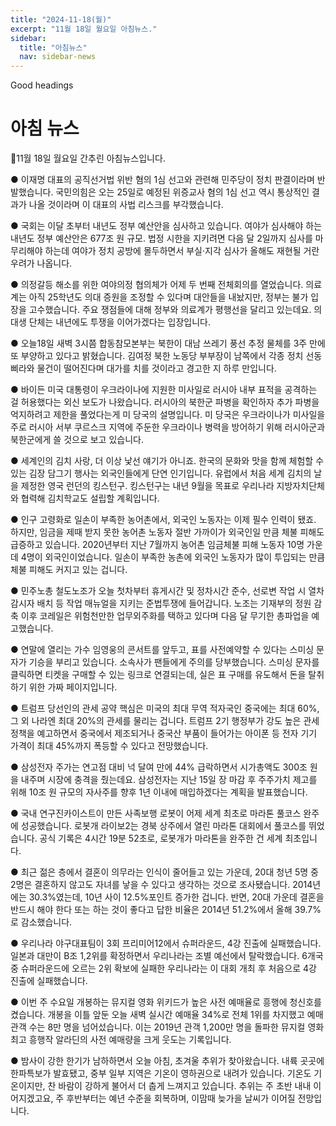 ```yaml
---
title: "2024-11-18(월)"
excerpt: "11월 18일 월요일 아침뉴스."
sidebar:
  title: "아침뉴스"
  nav: sidebar-news
---
```


Good headings

# 아침 뉴스
🔮11월 18일 월요일 간추린 아침뉴스입니다. 

● 이재명 대표의 공직선거법 위반 혐의 1심 선고와 관련해 민주당이 정치 판결이라며 반발했습니다. 국민의힘은 오는 25일로 예정된 위증교사 혐의 1심 선고 역시 통상적인 결과가 나올 것이라며 이 대표의 사법 리스크를 부각했습니다. 

● 국회는 이달 초부터 내년도 정부 예산안을 심사하고 있습니다. 여야가 심사해야 하는 내년도 정부 예산안은 677조 원 규모. 법정 시한을 지키려면 다음 달 2일까지 심사를 마무리해야 하는데 여야가 정치 공방에 몰두하면서 부실·지각 심사가 올해도 재현될 거란 우려가 나옵니다. 

● 의정갈등 해소를 위한 여야의정 협의체가 어제 두 번째 전체회의를 열었습니다. 의료계는 아직 25학년도 의대 증원을 조정할 수 있다며 대안들을 내놨지만, 정부는 불가 입장을 고수했습니다. 주요 쟁점들에 대해 정부와 의료계가 평행선을 달리고 있는데요. 의대생 단체는 내년에도 투쟁을 이어가겠다는 입장입니다. 

● 오늘18일 새벽 3시쯤 합동참모본부는 북한이 대남 쓰레기 풍선 추정 물체를 3주 만에 또 부양하고 있다고 밝혔습니다. 김여정 북한 노동당 부부장이 남쪽에서 각종 정치 선동 삐라와 물건이 떨어진다며 대가를 치를 것이라고 경고한 지 하루 만입니다. 

● 바이든 미국 대통령이 우크라이나에 지원한 미사일로 러시아 내부 표적을 공격하는 걸 허용했다는 외신 보도가 나왔습니다. 러시아의 북한군 파병을 확인하자 추가 파병을 억지하려고 제한을 풀었다는게 미 당국의 설명입니다. 미 당국은 우크라이나가 미사일을 주로 러시아 서부 쿠르스크 지역에 주둔한 우크라이나 병력을 방어하기 위해 러시아군과 북한군에게 쓸 것으로 보고 있습니다. 

● 세계인의 김치 사랑, 더 이상 낯선 얘기가 아니죠. 한국의 문화와 맛을 함께 체험할 수 있는 김장 담그기 행사는 외국인들에게 단연 인기입니다. 유럽에서 처음 세계 김치의 날을 제정한 영국 런던의 킹스턴구. 킹스턴구는 내년 9월을 목표로 우리나라 지방자치단체와 협력해 김치학교도 설립할 계획입니다. 

● 인구 고령화로 일손이 부족한 농어촌에서, 외국인 노동자는 이제 필수 인력이 됐죠. 하지만, 임금을 제때 받지 못한 농어촌 노동자 절반 가까이가 외국인일 만큼 체불 피해도 급증하고 있습니다. 2020년부터 지난 7월까지 농어촌 임금체불 피해 노동자 10명 가운데 4명이 외국인이었습니다. 일손이 부족한 농촌에 외국인 노동자가 많이 투입되는 만큼 체불 피해도 커지고 있는 겁니다. 

● 민주노총 철도노조가 오늘 첫차부터 휴게시간 및 정차시간 준수, 선로변 작업 시 열차 감시자 배치 등 작업 매뉴얼을 지키는 준법투쟁에 들어갑니다. 노조는 기재부의 정원 감축 이후 코레일은 위험천만한 업무외주화를 택하고 있다며 다음 달 무기한 총파업을 예고했습니다. 

● 연말에 열리는 가수 임영웅의 콘서트를 앞두고, 표를 사전예약할 수 있다는 스미싱 문자가 기승을 부리고 있습니다. 소속사가 팬들에게 주의를 당부했습니다. 스미싱 문자를 클릭하면 티켓을 구매할 수 있는 링크로 연결되는데, 실은 표 구매를 유도해서 돈을 탈취하기 위한 가짜 페이지입니다. 

● 트럼프 당선인의 관세 공약 핵심은 미국의 최대 무역 적자국인 중국에는 최대 60%, 그 외 나라엔 최대 20%의 관세를 물리는 겁니다. 트럼프 2기 행정부가 강도 높은 관세 정책을 예고하면서 중국에서 제조되거나 중국산 부품이 들어가는 아이폰 등 전자 기기 가격이 최대 45%까지 폭등할 수 있다고 전망했습니다. 

● 삼성전자 주가는 연고점 대비 넉 달여 만에 44% 급락하면서 시가총액도 300조 원을 내주며 시장에 충격을 줬는데요. 삼성전자는 지난 15일 장 마감 후 주주가치 제고를 위해 10조 원 규모의 자사주를 향후 1년 이내에 매입하겠다는 계획을 발표했습니다. 

● 국내 연구진카이스트이 만든 사족보행 로봇이 어제 세계 최초로 마라톤 풀코스 완주에 성공했습니다. 로봇개 라이보2는 경북 상주에서 열린 마라톤 대회에서 풀코스를 뛰었습니다. 공식 기록은 4시간 19분 52초로, 로봇개가 마라톤을 완주한 건 세계 최초입니다. 

● 최근 젊은 층에서 결혼이 의무라는 인식이 줄어들고 있는 가운데, 20대 청년 5명 중 2명은 결혼하지 않고도 자녀를 낳을 수 있다고 생각하는 것으로 조사됐습니다. 2014년에는 30.3%였는데, 10년 사이 12.5%포인트 증가한 겁니다. 반면, 20대 가운데 결혼을 반드시 해야 한다 또는 하는 것이 좋다고 답한 비율은 2014년 51.2%에서 올해 39.7%로 감소했습니다. 

● 우리나라 야구대표팀이 3회 프리미어12에서 슈퍼라운드, 4강 진출에 실패했습니다. 일본과 대만이 B조 1,2위를 확정하면서 우리나라는 조별 예선에서 탈락했습니다. 6개국 중 슈퍼라운드에 오르는 2위 확보에 실패한 우리나라는 이 대회 개최 후 처음으로 4강 진출에 실패했습니다. 

● 이번 주 수요일 개봉하는 뮤지컬 영화 위키드가 높은 사전 예매율로 흥행에 청신호를 켰습니다. 개봉을 이틀 앞둔 오늘 새벽 실시간 예매율 34%로 전체 1위를 차지했고 예매 관객 수는 8만 명을 넘어섰습니다. 이는 2019년 관객 1,200만 명을 돌파한 뮤지컬 영화 최고 흥행작 알라딘의 사전 예매량을 크게 웃도는 기록입니다. 

● 밤사이 강한 한기가 남하하면서 오늘 아침, 초겨울 추위가 찾아왔습니다. 내륙 곳곳에 한파특보가 발효됐고, 중부 일부 지역은 기온이 영하권으로 내려가 있습니다. 기온도 기온이지만, 찬 바람이 강하게 불어서 더 춥게 느껴지고 있습니다. 추위는 주 초반 내내 이어지겠고요, 주 후반부터는 예년 수준을 회복하며, 이맘때 늦가을 날씨가 이어질 전망입니다.
